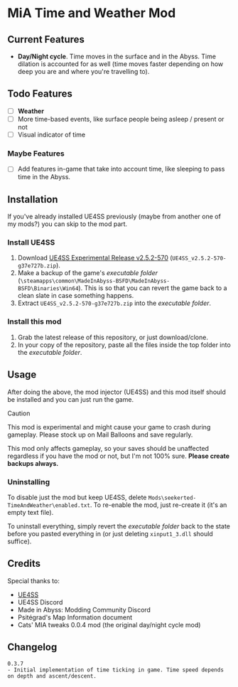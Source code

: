 # MiA Time and Weather Mod

## Current Features

- **Day/Night cycle**. Time moves in the surface and in the Abyss. Time dilation is accounted for as well (time moves faster depending
on how deep you are and where you're travelling to).

## Todo Features

- [ ] **Weather**
- [ ] More time-based events, like surface people being asleep / present or not
- [ ] Visual indicator of time

### Maybe Features

- [ ] Add features in-game that take into account time, like sleeping to pass time in the Abyss.

## Installation

If you've already installed UE4SS previously (maybe from another one of my mods?) you can skip to the mod part.

### Install UE4SS

1. Download [UE4SS Experimental Release v2.5.2-570](https://github.com/UE4SS-RE/RE-UE4SS/releases/tag/experimental) (`UE4SS_v2.5.2-570-g37e727b.zip`).
1. Make a backup of the game's _executable folder_ (`\steamapps\common\MadeInAbyss-BSFD\MadeInAbyss-BSFD\Binaries\Win64`). This is so that you can revert the game back to a clean slate in case something happens.
1. Extract `UE4SS_v2.5.2-570-g37e727b.zip` into the _executable folder_.

### Install this mod

1. Grab the latest release of this repository, or just download/clone.
1. In your copy of the repository, paste all the files inside the top folder into the _executable folder_.

## Usage

After doing the above, the mod injector (UE4SS) and this mod itself should be installed and you can just run the game.

> [!CAUTION]
> This mod is experimental and might cause your game to crash during gameplay. Please stock up on Mail Balloons and save regularly.

This mod only affects gameplay, so your saves should be unaffected regardless if you have the mod or not, but I'm not 100% sure. **Please create backups always.**

### Uninstalling

To disable just the mod but keep UE4SS, delete `Mods\seekerted-TimeAndWeather\enabled.txt`. To re-enable the mod, just re-create it (it's an empty text file).

To uninstall everything, simply revert the _executable folder_ back to the state before you pasted everything in (or just deleting `xinput1_3.dll` should suffice).

## Credits

Special thanks to:
- [UE4SS](https://github.com/UE4SS-RE/RE-UE4SS)
- UE4SS Discord
- Made in Abyss: Modding Community Discord
- Psitégrad's Map Information document
- Cats' MIA tweaks 0.0.4 mod (the original day/night cycle mod)

## Changelog

```
0.3.7
- Initial implementation of time ticking in game. Time speed depends on depth and ascent/descent.
```